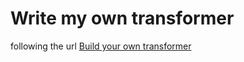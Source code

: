 # Write my own transformer

following the url [Build your own transformer](https://towardsdatascience.com/build-your-own-transformer-from-scratch-using-pytorch-84c850470dcb)